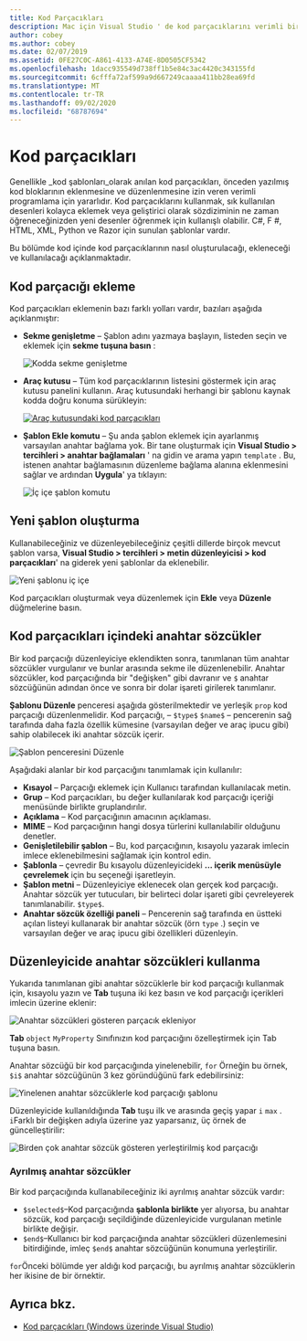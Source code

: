 ```yaml
---
title: Kod Parçacıkları
description: Mac için Visual Studio ' de kod parçacıklarını verimli bir şekilde kullanma
author: cobey
ms.author: cobey
ms.date: 02/07/2019
ms.assetid: 0FE27C0C-A861-4133-A74E-8D0505CF5342
ms.openlocfilehash: 1dacc935549d738ff1b5e84c3ac4420c343155fd
ms.sourcegitcommit: 6cfffa72af599a9d667249caaaa411bb28ea69fd
ms.translationtype: MT
ms.contentlocale: tr-TR
ms.lasthandoff: 09/02/2020
ms.locfileid: "68787694"
---
```

# <a name="code-snippets"></a>Kod parçacıkları

Genellikle _kod şablonları_olarak anılan kod parçacıkları, önceden yazılmış kod bloklarının eklenmesine ve düzenlenmesine izin veren verimli programlama için yararlıdır. Kod parçacıklarını kullanmak, sık kullanılan desenleri kolayca eklemek veya geliştirici olarak sözdiziminin ne zaman öğreneceğinizden yeni desenler öğrenmek için kullanışlı olabilir. C#, F #, HTML, XML, Python ve Razor için sunulan şablonlar vardır.

Bu bölümde kod içinde kod parçacıklarının nasıl oluşturulacağı, ekleneceği ve kullanılacağı açıklanmaktadır.

## <a name="inserting-a-snippet"></a>Kod parçacığı ekleme

Kod parçacıkları eklemenin bazı farklı yolları vardır, bazıları aşağıda açıklanmıştır:

- **Sekme genişletme** &ndash; Şablon adını yazmaya başlayın, listeden seçin ve eklemek için **sekme** **tuşuna basın** :

  ![Kodda sekme genişletme](media/source-editor-image13.png)

- **Araç kutusu** &ndash; Tüm kod parçacıklarının listesini göstermek için araç kutusu panelini kullanın. Araç kutusundaki herhangi bir şablonu kaynak kodda doğru konuma sürükleyin:

  [![Araç kutusundaki kod parçacıkları](media/source-editor-image14-sml.png)](media/source-editor-image14.png#lightbox)

- **Şablon Ekle komutu** &ndash; Şu anda şablon eklemek için ayarlanmış varsayılan anahtar bağlama yok. Bir tane oluşturmak için **Visual Studio > tercihleri > anahtar bağlamaları** ' na gidin ve arama yapın `template` . Bu, istenen anahtar bağlamasının düzenleme bağlama alanına eklenmesini sağlar ve ardından **Uygula**' ya tıklayın:

  ![İç içe şablon komutu](media/source-editor-image15.png)

## <a name="creating-a-new-template"></a>Yeni şablon oluşturma

Kullanabileceğiniz ve düzenleyebileceğiniz çeşitli dillerde birçok mevcut şablon varsa, **Visual Studio > tercihleri > metin düzenleyicisi > kod parçacıkları**' na giderek yeni şablonlar da eklenebilir.

![Yeni şablonu iç içe](media/source-editor-image12.png)

Kod parçacıkları oluşturmak veya düzenlemek için **Ekle** veya **Düzenle** düğmelerine basın.

## <a name="keywords-in-code-snippets"></a>Kod parçacıkları içindeki anahtar sözcükler

Bir kod parçacığı düzenleyiciye eklendikten sonra, tanımlanan tüm anahtar sözcükler vurgulanır ve bunlar arasında sekme ile düzenlenebilir. Anahtar sözcükler, kod parçacığında bir "değişken" gibi davranır ve `$` anahtar sözcüğünün adından önce ve sonra bir dolar işareti girilerek tanımlanır. 

**Şablonu Düzenle** penceresi aşağıda gösterilmektedir ve yerleşik `prop` kod parçacığı düzenlenmelidir. Kod parçacığı, &ndash; `$type$` `$name$` &ndash; pencerenin sağ tarafında daha fazla özellik kümesine (varsayılan değer ve araç ipucu gibi) sahip olabilecek iki anahtar sözcük içerir.

![Şablon penceresini Düzenle](media/source-editor-image12z.png)

Aşağıdaki alanlar bir kod parçacığını tanımlamak için kullanılır:

- **Kısayol** &ndash; Parçacığı eklemek için Kullanıcı tarafından kullanılacak metin.
- **Grup** &ndash; Kod parçacıkları, bu değer kullanılarak kod parçacığı içeriği menüsünde birlikte gruplandırılır.
- **Açıklama** &ndash; Kod parçacığının amacının açıklaması.
- **MIME** &ndash; Kod parçacığının hangi dosya türlerini kullanılabilir olduğunu denetler.
- **Genişletilebilir şablon** &ndash; Bu, kod parçacığının, kısayolu yazarak imlecin imlece eklenebilmesini sağlamak için kontrol edin.
- **Şablonla** &ndash; çevredir Bu kısayolu düzenleyicideki **... içerik menüsüyle çevrelemek** için bu seçeneği işaretleyin.
- **Şablon metni** &ndash; Düzenleyiciye eklenecek olan gerçek kod parçacığı. Anahtar sözcük yer tutucuları, bir belirteci dolar işareti gibi çevreleyerek tanımlanabilir. `$type$`.
- **Anahtar sözcük özelliği paneli** &ndash; Pencerenin sağ tarafında en üstteki açılan listeyi kullanarak bir anahtar sözcük (örn `type` .) seçin ve varsayılan değer ve araç ipucu gibi özellikleri düzenleyin.

## <a name="using-keywords-in-the-editor"></a>Düzenleyicide anahtar sözcükleri kullanma

Yukarıda tanımlanan gibi anahtar sözcüklerle bir kod parçacığı kullanmak için, kısayolu yazın ve **Tab** tuşuna iki kez basın ve kod parçacığı içerikleri imlecin üzerine eklenir:

![Anahtar sözcükleri gösteren parçacık ekleniyor](media/source-editor-image12a.png)

**Tab** `object` `MyProperty` Sınıfınızın kod parçacığını özelleştirmek için Tab tuşuna basın.

Anahtar sözcüğü bir kod parçacığında yinelenebilir, `for` Örneğin bu örnek, `$i$` anahtar sözcüğünün 3 kez göründüğünü fark edebilirsiniz:

![Yinelenen anahtar sözcüklerle kod parçacığı şablonu](media/source-editor-image12b.png)

Düzenleyicide kullanıldığında **Tab** tuşu ilk ve arasında geçiş yapar `i` `max` . `i`Farklı bir değişken adıyla üzerine yaz yaparsanız, üç örnek de güncelleştirilir:

![Birden çok anahtar sözcük gösteren yerleştirilmiş kod parçacığı](media/source-editor-image12c.png)

### <a name="reserved-keywords"></a>Ayrılmış anahtar sözcükler

Bir kod parçacığında kullanabileceğiniz iki ayrılmış anahtar sözcük vardır:

- `$selected$`&ndash;Kod parçacığında **şablonla birlikte** yer alıyorsa, bu anahtar sözcük, kod parçacığı seçildiğinde düzenleyicide vurgulanan metinle birlikte değişir.
- `$end$`&ndash;Kullanıcı bir kod parçacığında anahtar sözcükleri düzenlemesini bitirdiğinde, imleç `$end$` anahtar sözcüğünün konumuna yerleştirilir.

`for`Önceki bölümde yer aldığı kod parçacığı, bu ayrılmış anahtar sözcüklerin her ikisine de bir örnektir.

## <a name="see-also"></a>Ayrıca bkz.

- [Kod parçacıkları (Windows üzerinde Visual Studio)](/visualstudio/ide/code-snippets)
